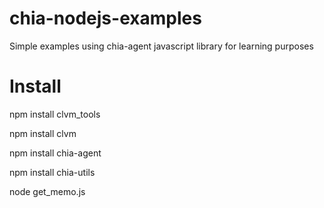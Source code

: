 # chia-nodejs-examples
Simple examples using chia-agent javascript library for learning purposes

# Install

npm install clvm_tools

npm install clvm

npm install chia-agent

npm install chia-utils

node get_memo.js
